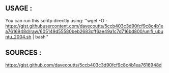 ## USAGE :
You can run this scritp directly using:
''wget -O - https://gist.githubusercontent.com/davecoutts/5ccb403c3d90fcf9c8c4b1ea7616948d/raw/605149d55580beb2683cff6ae49a1c7d716bd800/unifi_ubuntu_2004.sh | bash''

## SOURCES :
https://gist.github.com/davecoutts/5ccb403c3d90fcf9c8c4b1ea7616948d
